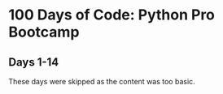 # 100 Days of Code: Python Pro Bootcamp

## Days 1-14

These days were skipped as the content was too basic.